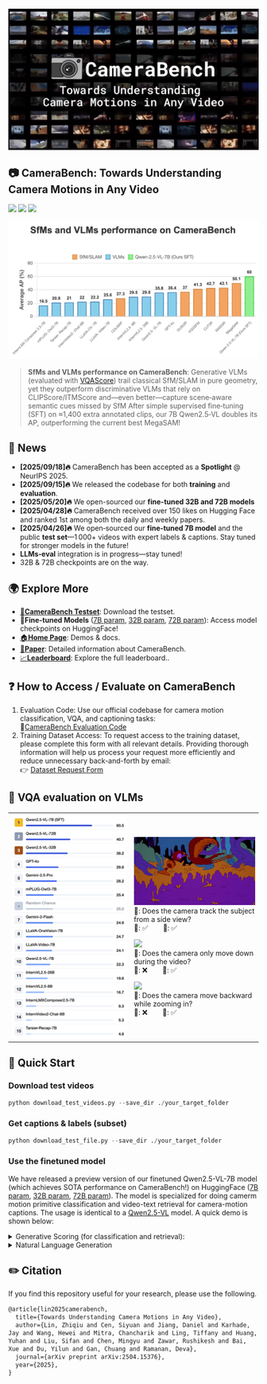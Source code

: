 <p align="center">
  <img src="https://github.com/sy77777en/CameraBench/blob/main/images/CameraBench.png" width="600">
</p>

## 📷 **CameraBench: Towards Understanding Camera Motions in Any Video**  

[![](https://img.shields.io/badge/arXiv-2504.15376-b31b1b.svg?logo=arxiv&logoColor=white)](https://arxiv.org/abs/2504.15376)
[![](https://img.shields.io/badge/%F0%9F%8F%A0%20_Homepage-4285F4?color=4285F4&logoColor=white)](https://linzhiqiu.github.io/papers/camerabench/)
[![](https://img.shields.io/badge/%F0%9F%A4%97%20_CameraBench_testset-FF9B00?color=FF9B00&logoColor=white)](https://huggingface.co/datasets/syCen/CameraBench)

![Demo GIF](./images/sfm_vs_vlm.png)
> **SfMs and VLMs performance on CameraBench**: Generative VLMs (evaluated with [VQAScore](https://linzhiqiu.github.io/papers/vqascore/)) trail classical SfM/SLAM in pure geometry, yet they outperform discriminative VLMs that rely on CLIPScore/ITMScore and—even better—capture scene‑aware semantic cues missed by SfM
> After simple supervised fine‑tuning (SFT) on ≈1,400 extra annotated clips, our 7B Qwen2.5‑VL doubles its AP, outperforming the current best MegaSAM!

## 📰 News
- **[2025/09/18]🔥** CameraBench has been accepted as a **Spotlight** @ NeurIPS 2025.
- **[2025/09/15]🔥** We released the codebase for both **training** and **evaluation**.
- **[2025/05/20]🔥** We open-sourced our **fine-tuned 32B and 72B models**
- **[2025/04/28]🔥** CameraBench received over 150 likes on Hugging Face and ranked 1st among both the daily and weekly papers.
- **[2025/04/26]🔥** We open‑sourced our **fine‑tuned 7B model** and the public **test set**—1 000+ videos with expert labels & captions. Stay tuned for stronger models in the future!
- **LLMs‑eval** integration is in progress—stay tuned!
- 32B & 72B checkpoints are on the way.

## 🌍 Explore More
- [🤗**CameraBench Testset**](https://huggingface.co/datasets/syCen/CameraBench): Download the testset.
- 🚀**Fine-tuned Models** ([7B param](https://huggingface.co/chancharikm/qwen2.5-vl-7b-cam-motion), [32B param](https://huggingface.co/chancharikm/qwen2.5-vl-32b-cam-motion), [72B param](https://huggingface.co/chancharikm/qwen2.5-vl-72b-cam-motion)): Access model checkpoints on HuggingFace!
- [🏠**Home Page**](https://linzhiqiu.github.io/papers/camerabench/): Demos & docs.
- [📖**Paper**](https://arxiv.org/abs/2504.15376): Detailed information about CameraBench.
- [📈**Leaderboard**](https://sy77777en.github.io/CameraBench/leaderboard/table.html): Explore the full leaderboard..

## ❓ How to Access / Evaluate on CameraBench
1. Evaluation Code:
   Use our official codebase for camera motion classification, VQA, and captioning tasks: <br>
   🔗[CameraBench Evaluation Code](https://github.com/linzhiqiu/t2v_metrics/tree/main/camerabench)
3. Training Dataset Access:
   To request access to the training dataset, please complete this form with all relevant details. Providing thorough information will help us process your request more efficiently and reduce unnecessary back-and-forth by email: <br>
   👉 [Dataset Request Form](https://forms.gle/26LB1rouSZsR29Cx9)

## 🔎 VQA evaluation on VLMs

<table>
  <tr>
    <td>
    <div style="display: flex; flex-direction: column; gap: 1em;">
      <img src="./images/VQA-leaderboard.png" width="440">
     </div>
    </td>
    <td>
      <div style="display: flex; flex-direction: column; gap: 1em;">
        <div>        
          <img src="./images/8-1.gif" width="405"><br>
          🤔: Does the camera track the subject from a side view? <br>
          🤖: ✅  &nbsp;&nbsp;&nbsp;&nbsp;&nbsp;&nbsp; 🙋: ✅
        </div>
        <div>
          <img src="./images/8-2.gif" width="405"><br>
          🤔: Does the camera only move down during the video? <br>
          🤖: ❌  &nbsp;&nbsp;&nbsp;&nbsp;&nbsp;&nbsp; 🙋: ✅
        </div>
        <div>
          <img src="./images/8-3.gif" width="405"><br>
          🤔: Does the camera move backward while zooming in? <br>
          🤖: ❌  &nbsp;&nbsp;&nbsp;&nbsp;&nbsp;&nbsp; 🙋: ✅
        </div>
      </div>
    </td>
  </tr>
</table>

## 🚀 Quick Start

### Download test videos
```python
python download_test_videos.py --save_dir ./your_target_folder
```

### Get captions & labels (subset)
```python
python download_test_file.py --save_dir ./your_target_folder
```

### Use the finetuned model

We have released a preview version of our finetuned Qwen2.5-VL-7B model (which achieves SOTA performance on CameraBench!) on HuggingFace ([7B param](https://huggingface.co/chancharikm/qwen2.5-vl-7b-cam-motion), [32B param](https://huggingface.co/chancharikm/qwen2.5-vl-32b-cam-motion), [72B param](https://huggingface.co/chancharikm/qwen2.5-vl-72b-cam-motion)). The model is specialized for doing camerm motion primitive classification and video-text retrieval for camera-motion captions. The usage is identical to a [Qwen2.5-VL](https://github.com/QwenLM/Qwen2.5-VL) model. A quick demo is shown below:
<details>
<summary>Generative Scoring (for classification and retrieval):</summary>
  
We have two ways of using our model for this application. The first is the recommended `t2v_metrics` approach which we recommend. The latter is a back-up approach directly using Qwen2.5-VL's inference demo.

1. `t2v_metrics` Approach
```python
# Install the package using: pip install git+https://github.com/chancharikmitra/t2v_metrics.git

import t2v_metrics

### For a single (video, text) pair:
qwen_score = t2v_metrics.VQAScore(model='qwen2.5-vl-7b', checkpoint='chancharikm/qwen2.5-vl-7b-cam-motion') 
video = "videos/baby.mp4" # a video path in string format
text = "a baby crying"
# Calculate probability of "Yes" response
score = qwen_score(images=[video], texts=[text])
``` 
For more details, please refer to the t2v_metrics [fork](https://github.com/chancharikmitra/t2v_metrics.git).

2. Qwen2.5-VL Inference Code Approach
  
```python
# Import necessary libraries
from transformers import Qwen2_5_VLForConditionalGeneration, AutoProcessor
from qwen_vl_utils import process_vision_info
import torch

# Load the model
model = Qwen2_5_VLForConditionalGeneration.from_pretrained(
    "chancharikm/qwen2.5-vl-7b-cam-motion", torch_dtype="auto", device_map="auto"
)
processor = AutoProcessor.from_pretrained("Qwen/Qwen2.5-VL-7B-Instruct")

# Prepare input data
video_path = "file:///path/to/video1.mp4"
text_description = "the camera tilting upward"
question = f"Does this video show \"{text_description}\"?"

# Format the input for the model
messages = [
    {
        "role": "user",
        "content": [
            {
                "type": "video",
                "video": video_path,
                "fps": 8.0,  # Recommended FPS for optimal inference
            },
            {"type": "text", "text": question},
        ],
    }
]

text = processor.apply_chat_template(
    messages, tokenize=False, add_generation_prompt=True
)
image_inputs, video_inputs, video_kwargs = process_vision_info(messages, return_video_kwargs=True)
inputs = processor(
    text=[text],
    images=image_inputs,
    videos=video_inputs,
    padding=True,
    return_tensors="pt",
    **video_kwargs
)
inputs = inputs.to("cuda")

# Generate with score output
with torch.inference_mode():
    outputs = model.generate(
        **inputs,
        max_new_tokens=1,
        do_sample=False,  # Use greedy decoding to get reliable logprobs
        output_scores=True,
        return_dict_in_generate=True
    )

# Calculate probability of "Yes" response
scores = outputs.scores[0]
probs = torch.nn.functional.softmax(scores, dim=-1)
yes_token_id = processor.tokenizer.encode("Yes")[0]
score = probs[0, yes_token_id].item()

print(f"Video: {video_path}")
print(f"Description: '{text_description}'")
print(f"Score: {score:.4f}")
```
</details>

<details>
<summary>Natural Language Generation</summary>

We have two ways of using our model for this application. The first is the recommended `t2v_metrics` approach which we recommend. The latter is a back-up approach directly using Qwen2.5-VL's inference demo.

1. `t2v_metrics` Approach

```python
# Install the package using: pip install git+https://github.com/chancharikmitra/t2v_metrics.git

import t2v_metrics

### For a single (video, text) pair:
qwen_score = t2v_metrics.VQAScore(model='qwen2.5-vl-7b', checkpoint='chancharikm/qwen2.5-vl-7b-cam-motion') 
video = "videos/baby.mp4" # a video path in string format
text =  "Please describe this image: "
# Calculate probability of "Yes" response
score = qwen_score.model.generate(images=[video], texts=[text])
``` 
For more details, please refer to the t2v_metrics [fork](https://github.com/chancharikmitra/t2v_metrics.git).

2. Qwen2.5-VL Inference Code Approach
  
```python
# The model is trained on 8.0 FPS which we recommend for optimal inference

from transformers import Qwen2_5_VLForConditionalGeneration, AutoProcessor
from qwen_vl_utils import process_vision_info

# default: Load the model on the available device(s)
model = Qwen2_5_VLForConditionalGeneration.from_pretrained(
    "chancharikm/qwen2.5-vl-7b-cam-motion", torch_dtype="auto", device_map="auto"
)

# We recommend enabling flash_attention_2 for better acceleration and memory saving, especially in multi-image and video scenarios.
# model = Qwen2_5_VLForConditionalGeneration.from_pretrained(
#     "chancharikm/qwen2.5-vl-7b-cam-motion",
#     torch_dtype=torch.bfloat16,
#     attn_implementation="flash_attention_2",
#     device_map="auto",
# )

# default processor
processor = AutoProcessor.from_pretrained("Qwen/Qwen2.5-VL-7B-Instruct")

messages = [
    {
        "role": "user",
        "content": [
            {
                "type": "video",
                "video": "file:///path/to/video1.mp4",
                "fps": 8.0,
            },
            {"type": "text", "text": "Describe the camera motion in this video."},
        ],
    }
]

text = processor.apply_chat_template(
    messages, tokenize=False, add_generation_prompt=True
)
image_inputs, video_inputs, video_kwargs = process_vision_info(messages, return_video_kwargs=True)
inputs = processor(
    text=[text],
    images=image_inputs,
    videos=video_inputs,
    fps=fps,
    padding=True,
    return_tensors="pt",
    **video_kwargs,
)
inputs = inputs.to("cuda")

# Inference
generated_ids = model.generate(**inputs, max_new_tokens=128)
generated_ids_trimmed = [
    out_ids[len(in_ids) :] for in_ids, out_ids in zip(inputs.input_ids, generated_ids)
]
output_text = processor.batch_decode(
    generated_ids_trimmed, skip_special_tokens=True, clean_up_tokenization_spaces=False
)
print(output_text)
```
</details>

## ✏️ Citation

If you find this repository useful for your research, please use the following.
```
@article{lin2025camerabench,
  title={Towards Understanding Camera Motions in Any Video},
  author={Lin, Zhiqiu and Cen, Siyuan and Jiang, Daniel and Karhade, Jay and Wang, Hewei and Mitra, Chancharik and Ling, Tiffany and Huang, Yuhan and Liu, Sifan and Chen, Mingyu and Zawar, Rushikesh and Bai, Xue and Du, Yilun and Gan, Chuang and Ramanan, Deva},
  journal={arXiv preprint arXiv:2504.15376},
  year={2025},
}
```
